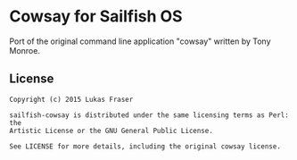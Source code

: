 Cowsay for Sailfish OS
===========================

Port of the original command line application "cowsay" written by Tony Monroe.

License
-------

    Copyright (c) 2015 Lukas Fraser
    
    sailfish-cowsay is distributed under the same licensing terms as Perl: the
    Artistic License or the GNU General Public License.
    
    See LICENSE for more details, including the original cowsay license.